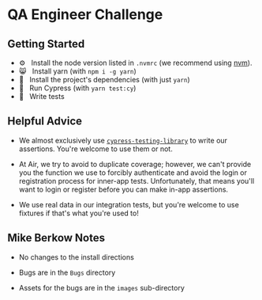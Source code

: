 # QA Engineer Challenge

## Getting Started

- ⚙️ &nbsp; Install the node version listed in `.nvmrc` (we recommend using [nvm](https://github.com/nvm-sh/nvm)).
- 😸 &nbsp; Install yarn (with `npm i -g yarn`)
- 🧶 &nbsp; Install the project's dependencies (with just `yarn`)
- 🌲 &nbsp; Run Cypress (with `yarn test:cy`)
- 📝 &nbsp; Write tests

## Helpful Advice

- We almost exclusively use [`cypress-testing-library`](https://testing-library.com/docs/cypress-testing-library/intro/)
  to write our assertions. You're welcome to use them or not.

- At Air, we try to avoid to duplicate coverage; however, we can't provide you the function we use to forcibly
  authenticate and avoid the login or registration process for inner-app tests. Unfortunately, that means you'll
  want to login or register before you can make in-app assertions.

- We use real data in our integration tests, but you're welcome to use fixtures if that's what you're used to!

## Mike Berkow Notes

- No changes to the install directions

- Bugs are in the `Bugs` directory

- Assets for the bugs are in the `images` sub-directory
